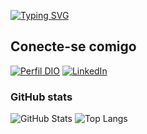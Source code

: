 [![Typing SVG](https://readme-typing-svg.herokuapp.com?font=Rubik+Mono+One&pause=1000&color=C428F7&background=FFFFFF00&center=true&vCenter=true&multiline=true&random=false&width=435&height=100&lines=Bem-vindo;ao+%40pakriativo)](https://git.io/typing-svg)

## Conecte-se comigo
[![Perfil DIO](https://img.shields.io/badge/-Meu%20Perfil%20na%20DIO-C428F7?style=for-the-badge)](https://dio.me/users/p_amorim2997)
[![LinkedIn](https://img.shields.io/badge/LinkedIn-000?style=for-the-badge&logo=linkedin&logoColor=C428F7&)](https://www.linkedin.com/in/patrick-thayrone-8023ab259/)

### GitHub stats
![GitHub Stats](https://github-readme-stats.vercel.app/api?username=pakriativo&theme=transparent&bg_color=000&border_color=C428F7&C&show_icons=true&icon_color=C428F7&&title_color=C428F7&&text_color=FFF) ![Top Langs](https://github-readme-stats-git-masterrstaa-rickstaa.vercel.app/api/top-langs/?username=pakriativo&layout=compact&bg_color=000&border_color=C428F7&title_color=C428F7&text_color=FFF)

